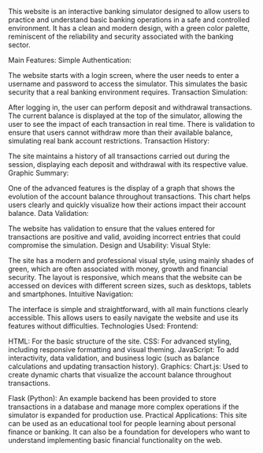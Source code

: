This website is an interactive banking simulator designed to allow users to practice and understand basic banking operations in a safe and controlled environment. It has a clean and modern design, with a green color palette, reminiscent of the reliability and security associated with the banking sector.

Main Features:
Simple Authentication:

The website starts with a login screen, where the user needs to enter a username and password to access the simulator. This simulates the basic security that a real banking environment requires.
Transaction Simulation:

After logging in, the user can perform deposit and withdrawal transactions. The current balance is displayed at the top of the simulator, allowing the user to see the impact of each transaction in real time.
There is validation to ensure that users cannot withdraw more than their available balance, simulating real bank account restrictions.
Transaction History:

The site maintains a history of all transactions carried out during the session, displaying each deposit and withdrawal with its respective value.
Graphic Summary:

One of the advanced features is the display of a graph that shows the evolution of the account balance throughout transactions. This chart helps users clearly and quickly visualize how their actions impact their account balance.
Data Validation:

The website has validation to ensure that the values ​​entered for transactions are positive and valid, avoiding incorrect entries that could compromise the simulation.
Design and Usability:
Visual Style:

The site has a modern and professional visual style, using mainly shades of green, which are often associated with money, growth and financial security.
The layout is responsive, which means that the website can be accessed on devices with different screen sizes, such as desktops, tablets and smartphones.
Intuitive Navigation:

The interface is simple and straightforward, with all main functions clearly accessible. This allows users to easily navigate the website and use its features without difficulties.
Technologies Used:
Frontend:

HTML: For the basic structure of the site.
CSS: For advanced styling, including responsive formatting and visual theming.
JavaScript: To add interactivity, data validation, and business logic (such as balance calculations and updating transaction history).
Graphics:
Chart.js: Used to create dynamic charts that visualize the account balance throughout transactions.


Flask (Python): An example backend has been provided to store transactions in a database and manage more complex operations if the simulator is expanded for production use.
Practical Applications:
This site can be used as an educational tool for people learning about personal finance or banking. It can also be a foundation for developers who want to understand implementing basic financial functionality on the web.
